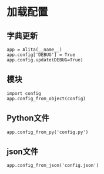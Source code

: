 # 加载配置

## 字典更新
```
app = Alita(__name__)
app.config['DEBUG'] = True
app.config.update(DEBUG=True)
```

## 模块
```
import config
app.config_from_object(config)
```

## Python文件
```
app.config_from_py('config.py')
```

## json文件
```
app.config_from_json('config.json')
```
